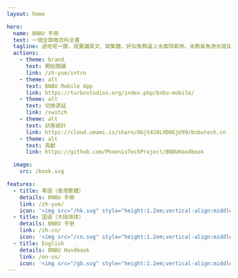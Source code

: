 ```yaml
---
layout: home

hero:
  name: BNBU 手冊
  text: 一個全面嘅百科全書
  tagline: 過咗呢一關，就要講英文、寫繁體，好似魚群逼上水面唞氣咁。未教鯊魚游水就掟落大海，未等城市凍啲就盼落雪，將飛機睇成流星許願，將火燭當成福兆祈禱。橫掂捱得過春天，都捱唔過青春呢個險關。
  actions:
    - theme: brand
      text: 開始閲讀
      link: /zh-yue/intro
    - theme: alt
      text: BNBU Mobile App
      link: https://turbostudios.org/index.php/bnbu-mobile/
    - theme: alt
      text: 切換源站
      link: /switch
    - theme: alt
      text: 訪客統計
      link: https://cloud.umami.is/share/ObjV428L9D0EjU99/bnbutech.cn
    - theme: alt
      text: 貢獻
      link: https://github.com/PhoenixTechProject/BNBUHandbook

  image:
    src: /book.svg

features:
  - title: 粵語（香港繁體）
    details: BNBU 手冊
    link: /zh-yue/
    icon: '<img src="/hk.svg" style="height:1.2em;vertical-align:middle;">'
  - title: 国语（大陆简体）
    details: BNBU 手册
    link: /zh-cn/
    icon: '<img src="/cn.svg" style="height:1.2em;vertical-align:middle;">'
  - title: English
    details: BNBU Handbook
    link: /en-us/
    icon: '<img src="/gb.svg" style="height:1.2em;vertical-align:middle;">'
---
```


